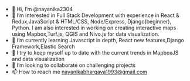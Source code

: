- 👋 Hi, I’m @nayanika2304
- 👀 I’m interested in Full Stack Development with experience in React & Redux,JavaScript & HTML/CSS, Node/Express, Django(beginner), Python. I am also interested in working on creating interactive maps using Mapbox,Turf.js, QGIS and Nivo.js for data visualization.  
- 🌱 I’m currently learning Javascript in depth, React new features,Django Framework,Elastic Search
- 🌱 I try to keep myself up to date with the current trends in MapboxJS and data visualization
- 💞️ I’m looking to collaborate on challenging projects 
- 📫 How to reach me nayanikabhargava1993@gmail.com

<!---
nayanika2304/nayanika2304 is a ✨ special ✨ repository because its `README.md` (this file) appears on your GitHub profile.
You can click the Preview link to take a look at your changes.
--->
